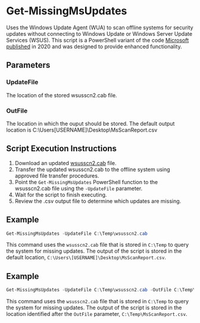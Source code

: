# Get-MissingMsUpdates
Uses the Windows Update Agent (WUA) to scan offline systems for security updates without connecting to Windows Update or Windows Server Update Services (WSUS). This script is a PowerShell variant of the code [Microsoft published](https://docs.microsoft.com/en-us/windows/win32/wua_sdk/using-wua-to-scan-for-updates-offline) in 2020 and was designed to provide enhanced functionality.

## Parameters
### UpdateFile
The location of the stored wsusscn2.cab file. 
### OutFile
The location in which the ouput should be stored. The default output location is C:\Users\[USERNAME]\Desktop\MsScanReport.csv

## Script Execution Instructions
1.	Download an updated [wsusscn2.cab](http://go.microsoft.com/fwlink/p/?LinkID=74689) file.
2.	Transfer the updated wsusscn2.cab to the offline system using approved file transfer procedures.
3.	Point the `Get-MissingMsUpdates` PowerShell function to the wsusscn2.cab file using the `-UpdateFile` parameter.
4.	Wait for the script to finish executing.
5.	Review the .csv output file to determine which updates are missing.

## Example
```PowerShell
Get-MissingMsUpdates -UpdateFile C:\Temp\wsusscn2.cab
```
This command uses the `wsusscn2.cab` file that is stored in `C:\Temp` to query the system for missing updates. The output of the script is stored in the default location, `C:\Users\[USERNAME]\Desktop\MsScanReport.csv`.

## Example
```PowerShell
Get-MissingMsUpdates -UpdateFile C:\Temp\wsusscn2.cab -OutFile C:\Temp\MsScanReport.csv
```
This command uses the `wsusscn2.cab` file that is stored in `C:\Temp` to query the system for missing updates. The output of the script is stored in the location identified after the `OutFile` parameter, `C:\Temp\MsScanReport.csv`.
